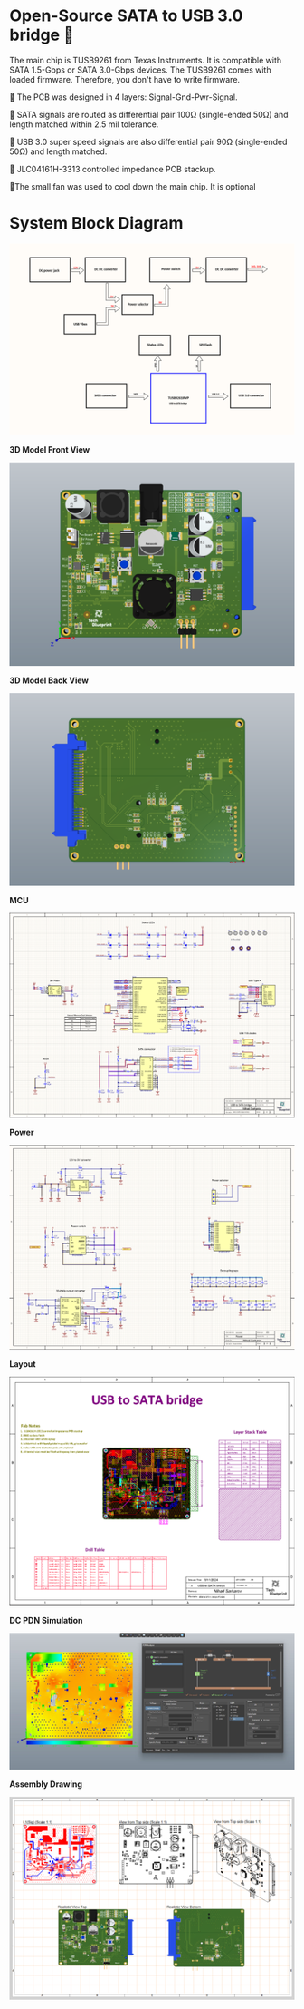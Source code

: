 # Open-Source SATA to USB 3.0 bridge 🔧

 The main chip is TUSB9261 from Texas Instruments. It is compatible with SATA 1.5-Gbps or SATA 3.0-Gbps devices. The TUSB9261 comes with loaded firmware. Therefore, you don't have to write firmware.
 
📍 The PCB was designed in 4 layers: Signal-Gnd-Pwr-Signal.

📍 SATA signals are routed as differential pair 100Ω (single-ended 50Ω) and length matched within 2.5 mil tolerance.

📍 USB 3.0 super speed signals are also differential pair 90Ω (single-ended 50Ω) and length matched.

 📍 JLC04161H-3313 controlled impedance PCB stackup.

📍The small fan was used to cool down the main chip. It is optional

# **System Block Diagram**

![Alt text](https://github.com/CircuitCraftsman/USB-to-SATA-bridge/blob/main/USB%20to%20SATA%20bridge/Project%20Outputs/Images/Block%20diagram.png?raw=true)

**3D Model Front View**

![Alt text](https://github.com/CircuitCraftsman/USB-to-SATA-bridge/blob/main/USB%20to%20SATA%20bridge/Project%20Outputs/Images/3D%20Front.png)

**3D Model Back View**

![Alt text](https://github.com/CircuitCraftsman/USB-to-SATA-bridge/blob/main/USB%20to%20SATA%20bridge/Project%20Outputs/Images/3D%20Back.png)

**MCU**

![Alt text](https://github.com/CircuitCraftsman/USB-to-SATA-bridge/blob/main/USB%20to%20SATA%20bridge/Schematic/MCU.png)

**Power**

![Alt text](https://github.com/CircuitCraftsman/USB-to-SATA-bridge/blob/main/USB%20to%20SATA%20bridge/Schematic/Power.png)

**Layout**

![Alt text](https://github.com/CircuitCraftsman/USB-to-SATA-bridge/blob/main/USB%20to%20SATA%20bridge/Project%20Outputs/Images/PCB%20layout.png?raw=true)

**DC PDN Simulation**

![Alt text](https://github.com/CircuitCraftsman/USB-to-SATA-bridge/blob/main/USB%20to%20SATA%20bridge/Simulation/Results/1726425965132.jpeg?raw=true)

**Assembly Drawing**

![Alt text](https://github.com/CircuitCraftsman/USB-to-SATA-bridge/blob/main/USB%20to%20SATA%20bridge/Project%20Outputs/Images/Assembly.png?raw=true)
